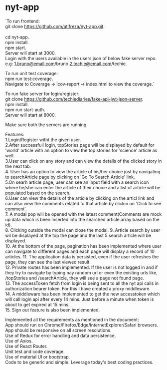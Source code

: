 # nyt-app

`To run frontend:  <br>
git clone https://github.com/atifreza/nyt-app.git. <br>   
cd nyt-app. <br>
npm install. <br>
npm start. <br>
Server will start at 3000. <br>
Login with the users available in the users.json of below fake server repo. e.g: 1.bruno@email.com/bruno 2.techie@email.com/techie. <br>

To run unit test coverage:   <br>
npm run test:coverage. <br>
Navigate to Coverage -> Icov-report -> index.html to view the coverage.` <br>

To run fake server for login/register:  <br>
git clone https://github.com/techiediaries/fake-api-jwt-json-server. <br>
npm install. <br>
npm run start-auth. <br>
Server will start at 8000. <br>

Make sure both the servers are running <br>  


Features:  
1.Login/Register witht the given user.  
2.After successfull login, topStories page will be displayed by default for 'world' article with an option to view the top stories for
  'science' article as well.  
3.User can click on any story and can view the details of the clicked story in the next tab.  
4. User has an option to view the article of his/her choice just by navigating to searchArticle page by clicking on 
  'Go To Search Article' link.  
5.On searh article page, user can see an input field with a search icon where he/she can enter the article of their choice and a list of
  article will be populated based on the search.  
6.User can view the details of the article by clicking on the articl link and can also view the comments related to that article by
  clickin on 'Click to see comment'.  
7. A modal pop will be opened with the latest comment(Comments are mock up data which is been inserted into the searched article array
   based on the id).  
8. Clicking outside the modal can close the modal. 
9. Article search by user wil be displayed at the top the page and the last 5 search article will be displayed.  
10. At the bottom of the page, pagination has been implemented where user can navigate to different pages and each page will display
    a record of 10 articles. 
11. The application data is persisted, even if the user refreshes the page, they can see the last viewed result.  
12. Private routes has been implemented. If the user is not logged in and if they try to navigate by typing nay random url
    or even the existing urls like, /topStories and /searchArticle, they will see a page not found page.  
13. The accessToken fetch from login is being sent to all the nyt api calls in authorization bearer token.
    For this I have created a proxy middleware.  
14. A middleware has been implemented to get the new accesstoken which will call login api after every 14 mins.
    Just before a minute when token is about to get expired at 15 mins.  
15. Sign out feature is also been implemented.  


Implemented all the requirements as mentioned in the document:  <br>
App should run on Chrome/Firefox/Edge/InternetExplorer/Safari browsers.<br> 
App should be responsive on all screen resolutions.  <br>
Use of Redux for error handling and data persistence.  <br>
Use of Axios. <br>
Use of React Router. <br>
Unit test and code coverage. <br>
Use of material UI or bootstrap.  <br>
Code to be generic and simple. 
Leverage today's best coding practices. 



